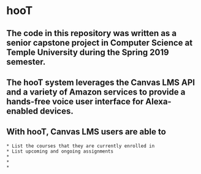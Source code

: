 hooT 
====
## The code in this repository was written as a senior capstone project in Computer Science at Temple University during the Spring 2019 semester.


## The hooT system leverages the Canvas LMS API and a variety of Amazon services to provide a hands-free voice user interface for Alexa-enabled devices.


 ## With hooT, Canvas LMS users are able to
    * List the courses that they are currently enrolled in 
    * List upcoming and ongoing assignments
    * 
    *
    *
